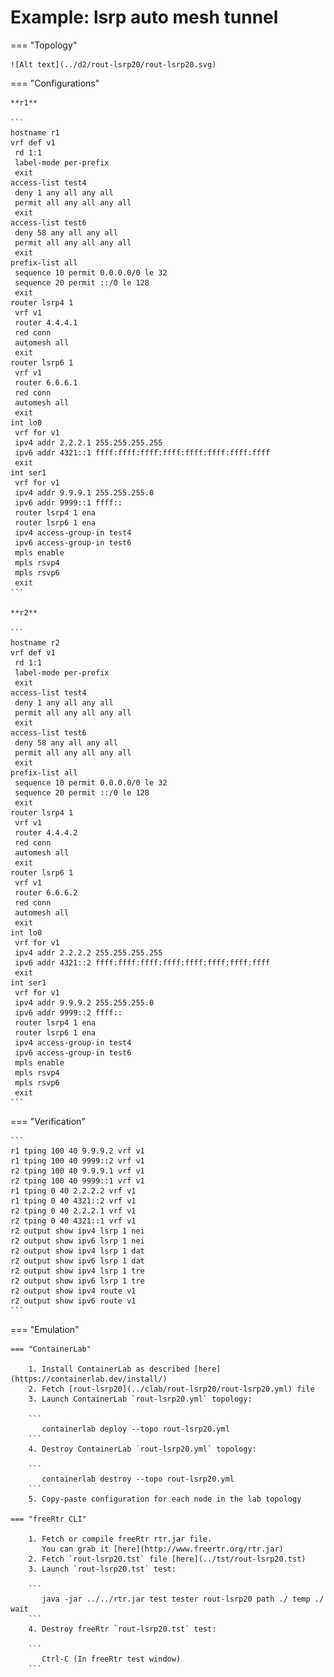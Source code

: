 # Example: lsrp auto mesh tunnel

=== "Topology"

    ![Alt text](../d2/rout-lsrp20/rout-lsrp20.svg)

=== "Configurations"

    **r1**

    ```
    hostname r1
    vrf def v1
     rd 1:1
     label-mode per-prefix
     exit
    access-list test4
     deny 1 any all any all
     permit all any all any all
     exit
    access-list test6
     deny 58 any all any all
     permit all any all any all
     exit
    prefix-list all
     sequence 10 permit 0.0.0.0/0 le 32
     sequence 20 permit ::/0 le 128
     exit
    router lsrp4 1
     vrf v1
     router 4.4.4.1
     red conn
     automesh all
     exit
    router lsrp6 1
     vrf v1
     router 6.6.6.1
     red conn
     automesh all
     exit
    int lo0
     vrf for v1
     ipv4 addr 2.2.2.1 255.255.255.255
     ipv6 addr 4321::1 ffff:ffff:ffff:ffff:ffff:ffff:ffff:ffff
     exit
    int ser1
     vrf for v1
     ipv4 addr 9.9.9.1 255.255.255.0
     ipv6 addr 9999::1 ffff::
     router lsrp4 1 ena
     router lsrp6 1 ena
     ipv4 access-group-in test4
     ipv6 access-group-in test6
     mpls enable
     mpls rsvp4
     mpls rsvp6
     exit
    ```

    **r2**

    ```
    hostname r2
    vrf def v1
     rd 1:1
     label-mode per-prefix
     exit
    access-list test4
     deny 1 any all any all
     permit all any all any all
     exit
    access-list test6
     deny 58 any all any all
     permit all any all any all
     exit
    prefix-list all
     sequence 10 permit 0.0.0.0/0 le 32
     sequence 20 permit ::/0 le 128
     exit
    router lsrp4 1
     vrf v1
     router 4.4.4.2
     red conn
     automesh all
     exit
    router lsrp6 1
     vrf v1
     router 6.6.6.2
     red conn
     automesh all
     exit
    int lo0
     vrf for v1
     ipv4 addr 2.2.2.2 255.255.255.255
     ipv6 addr 4321::2 ffff:ffff:ffff:ffff:ffff:ffff:ffff:ffff
     exit
    int ser1
     vrf for v1
     ipv4 addr 9.9.9.2 255.255.255.0
     ipv6 addr 9999::2 ffff::
     router lsrp4 1 ena
     router lsrp6 1 ena
     ipv4 access-group-in test4
     ipv6 access-group-in test6
     mpls enable
     mpls rsvp4
     mpls rsvp6
     exit
    ```

=== "Verification"

    ```
    r1 tping 100 40 9.9.9.2 vrf v1
    r1 tping 100 40 9999::2 vrf v1
    r2 tping 100 40 9.9.9.1 vrf v1
    r2 tping 100 40 9999::1 vrf v1
    r1 tping 0 40 2.2.2.2 vrf v1
    r1 tping 0 40 4321::2 vrf v1
    r2 tping 0 40 2.2.2.1 vrf v1
    r2 tping 0 40 4321::1 vrf v1
    r2 output show ipv4 lsrp 1 nei
    r2 output show ipv6 lsrp 1 nei
    r2 output show ipv4 lsrp 1 dat
    r2 output show ipv6 lsrp 1 dat
    r2 output show ipv4 lsrp 1 tre
    r2 output show ipv6 lsrp 1 tre
    r2 output show ipv4 route v1
    r2 output show ipv6 route v1
    ```

=== "Emulation"

    === "ContainerLab"

        1. Install ContainerLab as described [here](https://containerlab.dev/install/)  
        2. Fetch [rout-lsrp20](../clab/rout-lsrp20/rout-lsrp20.yml) file  
        3. Launch ContainerLab `rout-lsrp20.yml` topology:  

        ```
           containerlab deploy --topo rout-lsrp20.yml  
        ```
        4. Destroy ContainerLab `rout-lsrp20.yml` topology:  

        ```
           containerlab destroy --topo rout-lsrp20.yml  
        ```
        5. Copy-paste configuration for each node in the lab topology

    === "freeRtr CLI"

        1. Fetch or compile freeRtr rtr.jar file.  
           You can grab it [here](http://www.freertr.org/rtr.jar)  
        2. Fetch `rout-lsrp20.tst` file [here](../tst/rout-lsrp20.tst)  
        3. Launch `rout-lsrp20.tst` test:  

        ```
           java -jar ../../rtr.jar test tester rout-lsrp20 path ./ temp ./ wait
        ```
        4. Destroy freeRtr `rout-lsrp20.tst` test:  

        ```
           Ctrl-C (In freeRtr test window)
        ```

